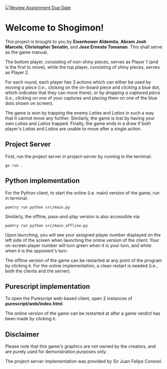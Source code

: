 [![Review Assignment Due Date](https://classroom.github.com/assets/deadline-readme-button-22041afd0340ce965d47ae6ef1cefeee28c7c493a6346c4f15d667ab976d596c.svg)](https://classroom.github.com/a/SsQ6IvG7)

Welcome to Shogimon!
===

This project is brought to you by **Eisenhower Aldemita**, **Abram Josh Marcelo**, **Christopher Senatin**, and **Jose Ernesto Tomanan**.
This shall serve as the game manual.

The bottom player, consisting of non-shiny pieces, serves as Player 1 (and is the first to move), while the top player, consisting of shiny pieces, serves as Player 2.

For each round, each player has 3 actions which can either be used by *moving a piece* (i.e., clicking on the on-board piece and clicking a blue dot, which indicates that they can move there); or by *dropping a captured piece* (i.e., clicking on one of your captures and placing them on one of the blue dots shown on screen).

The game is won by trapping the enemy *Latias* and *Latios* in such a way that it cannot move any further.
Similarly, the game is lost by having your own *Latias* and *Latios* trapped.
Finally, the game ends in a draw if both player's *Latias* and *Latios* are unable to move after a single action.

Project Server
---

First, run the project server in project-server by running in the terminal:

```
go run .
```

Python implementation
---

For the Python client, to start the online (i.e. main) version of the game, run in terminal:

```
poetry run python src/main.py
```

Similarly, the offline, pass-and-play version is also accessible via:

```
poetry run python src/main_offline.py
```

Upon launching, you will see your assigned player number displayed on the left side of the screen when launching the online version of the client.
Your on-screen player number will turn green when it is your turn, and white when it is the opponent's turn.

The offline version of the game can be restarted at any point of the program by clicking `R`. For the online implementation, a clean restart is needed (i.e., both the clients and the server).

Purescript implementation
---

To open the Purescript web-based client, open 2 instances of **purescript/web/index.html**.

The online version of the game can be restarted at after a game verdict has been made by clicking `R`.

Disclaimer
---

Please note that this game's graphics are not owned by the creators, and are purely used for demonstration purposes only.

The project-server implementation was provided by Sir Juan Felipe Coronel.